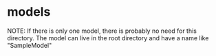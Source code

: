 # models
NOTE: If there is only one model, there is probably no need for this directory. The model can live in the root directory and have a name like "SampleModel"
